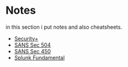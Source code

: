 # Notes
in this section i put notes and also cheatsheets.
<ul>
<li><a href="https://github.com/pakoti/Awesome_SOC1/blob/main/Notes/Security+.md">Security+</a></li>
<li><a href="https://github.com/pakoti/Awesome_SOC1/blob/main/Notes/SANS-SEC504.md">SANS Sec 504</a></li>
<li><a href="https://github.com/pakoti/Awesome_SOC1/blob/main/Notes/SANS-SEC504.md">SANS Sec 450</a></li>
<li><a href="https://github.com/pakoti/Awesome_SOC1/blob/main/Notes/Splunk.md">Splunk Fundamental</a></li>
</ul>